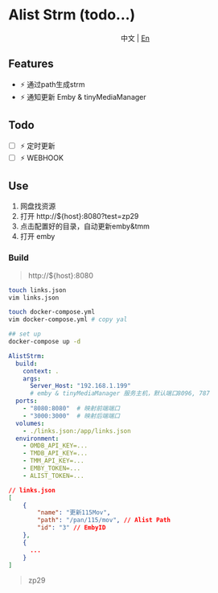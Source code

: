# Alist Strm (todo...)

<p align="center">
  <span>中文 | <a href="./README.en.md">En</a></span>
</p>

## Features

+ ⚡️ 通过path生成strm
+ ⚡️ 通知更新 Emby & tinyMediaManager


## Todo 

- [ ] ⚡️ 定时更新
- [ ] ⚡️ WEBHOOK

## Use

1. 网盘找资源
2. 打开 http://${host}:8080?test=zp29
3. 点击配置好的目录，自动更新emby&tmm
4. 打开 emby

### Build

>  http://${host}:8080

```bash
touch links.json
vim links.json

touch docker-compose.yml
vim docker-compose.yml # copy yal

## set up
docker-compose up -d
```

```yml
AlistStrm:
  build:
    context: .
    args:
      Server_Host: "192.168.1.199"
      # emby & tinyMediaManager 服务主机，默认端口8096, 787
  ports:
    - "8080:8080"  # 映射前端端口
    - "3000:3000"  # 映射后端端口
  volumes:
    - ./links.json:/app/links.json
  environment:
    - OMDB_API_KEY=...
    - TMDB_API_KEY=...
    - TMM_API_KEY=...
    - EMBY_TOKEN=...
    - ALIST_TOKEN=...
```
```json
// links.json
[
    {
        "name": "更新115Mov",
        "path": "/pan/115/mov", // Alist Path
        "id": "3" // EmbyID
    },
    {
      ...
    }
]
```

> zp29